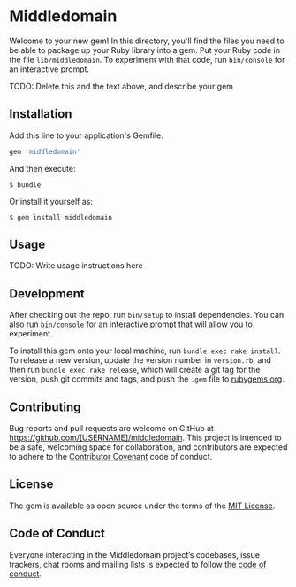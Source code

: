 # Middledomain

Welcome to your new gem! In this directory, you'll find the files you need to be able to package up your Ruby library into a gem. Put your Ruby code in the file `lib/middledomain`. To experiment with that code, run `bin/console` for an interactive prompt.

TODO: Delete this and the text above, and describe your gem

## Installation

Add this line to your application's Gemfile:

```ruby
gem 'middledomain'
```

And then execute:

    $ bundle

Or install it yourself as:

    $ gem install middledomain

## Usage

TODO: Write usage instructions here

## Development

After checking out the repo, run `bin/setup` to install dependencies. You can also run `bin/console` for an interactive prompt that will allow you to experiment.

To install this gem onto your local machine, run `bundle exec rake install`. To release a new version, update the version number in `version.rb`, and then run `bundle exec rake release`, which will create a git tag for the version, push git commits and tags, and push the `.gem` file to [rubygems.org](https://rubygems.org).

## Contributing

Bug reports and pull requests are welcome on GitHub at https://github.com/[USERNAME]/middledomain. This project is intended to be a safe, welcoming space for collaboration, and contributors are expected to adhere to the [Contributor Covenant](http://contributor-covenant.org) code of conduct.

## License

The gem is available as open source under the terms of the [MIT License](http://opensource.org/licenses/MIT).

## Code of Conduct

Everyone interacting in the Middledomain project’s codebases, issue trackers, chat rooms and mailing lists is expected to follow the [code of conduct](https://github.com/[USERNAME]/middledomain/blob/master/CODE_OF_CONDUCT.md).
